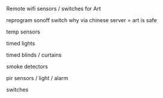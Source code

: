 

Remote wifi sensors / switches for Art

reprogram sonoff switch why via chinese server = art is safe

temp sensors

timed lights

timed blinds / curtains

smoke detectors

pir sensors / light / alarm

switches
